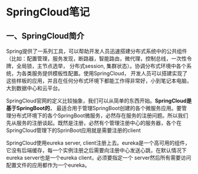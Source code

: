 # SpringCloud笔记

## 一、SpringCloud简介
Spring提供了一系列工具，可以帮助开发人员迅速搭建分布式系统中的公共组件（比如：配置管理，服务发现，断路器，智能路由，微代理，控制总线，一次性令牌，全局锁，主节点选举， 分布式session, 集群状态）。协调分布式环境中各个系统，为各类服务提供模板性配置。使用SpringCloud， 开发人员可以搭建实现了这些样板的应用，并且在任何分布式环境下都能工作得非常好，小到笔记本电脑， 大到数据中心和云平台。

SpringCloud官网的定义比较抽象，我们可以从简单的东西开始。**SpringCloud是基于SpringBoot的**， 最适合用于管理SpringBoot创建的各个微服务应用。要管理分布式环境下的各个SpringBoot微服务，必然存在服务的注册问题。所以我们先从服务的注册谈起。既然是注册，必然有个管理注册中心的服务器，各个在SpringCloud管理下的SprinBoot应用就是需要注册的client

SpringCloud使用eureka server,   client注册上去。eureka是一个高可用的组件，它没有后端缓存，每一个实例注册之后需要向注册中心发送心跳，在默认情况下eureka server也是一个eureka client，必须要指定一个 server然后所有需要访问配置文件的应用都作为一个eureka。